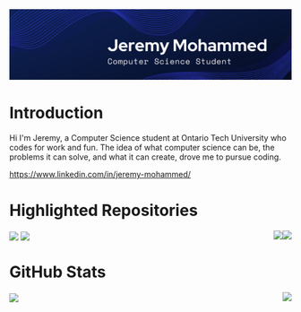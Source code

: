 <img src="https://github.com/Jeremy-Mohammed/Introduction/blob/main/Images/Jeremy%20Mohammed.png"/>

# Introduction

Hi I'm Jeremy, a Computer Science student at Ontario Tech University who codes for work and fun. The idea of what computer science can be, the problems it can solve, and what it can create, drove me to pursue coding.

https://www.linkedin.com/in/jeremy-mohammed/

# Highlighted Repositories
<a href="https://github.com/Jeremy-Mohammed/Food4Cause">
     <img align="right" 
          src="https://github-readme-stats.vercel.app/api/pin/?username=Jeremy-Mohammed&repo=Food4Cause&theme=tokyonight&card_width=330"/></a>
<a href="https://github.com/Jeremy-Mohammed/Website">
     <img align="center"
          src="https://github-readme-stats.vercel.app/api/pin/?username=Jeremy-Mohammed&repo=Website&theme=tokyonight&card_width=330"/></a>
<a href="https://github.com/Jeremy-Mohammed/Chat-Server">
     <img align="right" 
          src="https://github-readme-stats.vercel.app/api/pin/?username=Jeremy-Mohammed&repo=Chat-Server&theme=tokyonight&card_width=330"/></a>
<a href="https://github.com/Jeremy-Mohammed/Spam-Detection">
     <img align="center" 
          src="https://github-readme-stats.vercel.app/api/pin/?username=Jeremy-Mohammed&repo=Spam-Detection&theme=tokyonight&card_width=330"/></a>


# GitHub Stats

<img align="right" src="https://github-readme-stats.vercel.app/api/top-langs/?username=Jeremy-Mohammed&layout=compact&theme=tokyonight&hide=roff&langs_count=6&card_width=240"/>
<img align="center" src="https://github-readme-stats.vercel.app/api?username=Jeremy-Mohammed&show_icons=true&theme=tokyonight&hide=prs&card_width=10"/>
